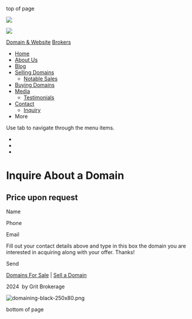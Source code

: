 top of page

![](https://static.wixstatic.com/media/62f26520e99441c6804b83aaf5423953.jpg/v1/fill/w_288,h_192,al_c,q_80,usm_0.66_1.00_0.01,blur_2,enc_auto/62f26520e99441c6804b83aaf5423953.jpg)

![](https://static.wixstatic.com/media/a53ed9_84309abe4e584333b64e07e3ce869c2d~mv2.png/v1/fill/w_55,h_55,al_c,q_85,usm_0.66_1.00_0.01,enc_auto/a53ed9_84309abe4e584333b64e07e3ce869c2d~mv2.png)

[Domain & Website](https://www.gritbrokerage.com/) [Brokers](https://www.gritbrokerage.com/)

* [Home](https://www.gritbrokerage.com/)
* [About Us](https://www.gritbrokerage.com/about-us)
* [Blog](https://www.gritbrokerage.com/blog)
* [Selling Domains](https://www.gritbrokerage.com/selling-domains)
    * [Notable Sales](https://www.gritbrokerage.com/domains-sold)
* [Buying Domains](https://www.gritbrokerage.com/buying-domains)
* [Media](https://www.gritbrokerage.com/media)
    * [Testimonials](https://www.gritbrokerage.com/testimonials)
* [Contact](https://www.gritbrokerage.com/contact)
    * [Inquiry](https://www.gritbrokerage.com/inquiry)
* More
    

Use tab to navigate through the menu items.

* [](https://www.linkedin.com/company/gritbrokerage)
* [](http://www.facebook.com/gritbrokerage)
* [](http://www.twitter.com/gritbrokerage)

Inquire About a Domain
======================

Price upon request
------------------

Name

Phone

Email

Fill out your contact details above and type in this box the domain you are interested in acquiring along with your offer. Thanks!

Send

[Domains For Sale](https://www.gritbrokerage.com/buying-domains) | [Sell a Domain](https://www.gritbrokerage.com/selling-domains)

2024  by Grit Brokerage

![domaining-black-250x80.png](https://static.wixstatic.com/media/a53ed9_aa69e6fea29548fb966c87b8d8565515~mv2.png/v1/fill/w_138,h_38,al_c,q_85,usm_0.66_1.00_0.01,enc_auto/domaining-black-250x80.png)

bottom of page